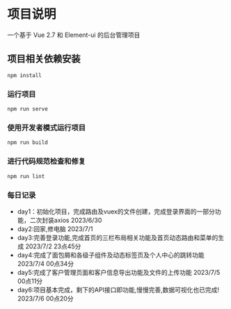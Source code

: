 # 项目说明
一个基于 Vue 2.7 和 Element-ui 的后台管理项目
## 项目相关依赖安装
```
npm install
```

### 运行项目
```
npm run serve
```

### 使用开发者模式运行项目
```
npm run build
```

### 进行代码规范检查和修复
```
npm run lint
```

### 每日记录
- day1：初始化项目，完成路由及vuex的文件创建，完成登录界面的一部分功能，二次封装axios 2023/6/30 
- day2:回家,修电脑 2023/7/1 
- day3:完善登录功能,完成首页的三栏布局相关功能及首页动态路由和菜单的生成 2023/7/2 23点45分
- day4:完成了面包屑和各级子组件及动态标签页及个人中心的跳转功能 2023/7/4 00点34分
- day5:完成了客户管理页面和客户信息导出功能及文件的上传功能 2023/7/5 00点11分
- day6:项目基本完成，剩下的API接口即功能,慢慢完善,数据可视化也已完成! 2023/7/6 00点20分